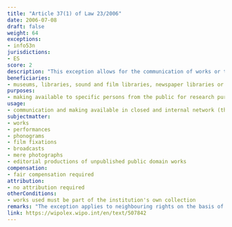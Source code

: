 ```yaml
---
title: "Article 37(1) of Law 23/2006"
date: 2006-07-08
draft: false
weight: 64
exceptions:
- info53n
jurisdictions:
- ES
score: 2
description: "This exception allows for the communication of works or their making available by cultural heritage institutions to specific persons from the public for research purposes. Communication must be carried out by means of a closed and internal network through specialised terminals on the premises of the institutions, provided that such works appear in the collections of the establishment itself and are not subject to acquisition or licensing conditions." 
beneficiaries:
- museums, libraries, sound and film libraries, newspaper libraries or archives that are publicly owned or integrated into institutions of a cultural or scientific nature
purposes: 
- making available to specific persons from the public for research purposes 
usage:
- communication and making available in closed and internal network (through specialised terminals on the premises of the institutions)
subjectmatter:
- works
- performances
- phonograms
- film fixations
- broadcasts
- mere photographs
- editorial productions of unpublished public domain works 
compensation:
- fair compensation required
attribution: 
- no attribution required
otherConditions: 
- works used must be part of the institution's own collection
remarks: "The exception applies to neighbouring rights on the basis of the general provision of Art. 132 of the Law."
link: https://wipolex.wipo.int/en/text/507842
---
```

